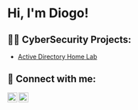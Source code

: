 <h1>Hi, I'm Diogo! </h1>

<h2>👨‍💻 CyberSecurity Projects:</h2>

- [Active Directory Home Lab](https://github.com/Swordchigo/ActiveDirectoryHomeLab)

<h2> 🤳 Connect with me:</h2>

[<img align="left" alt="Swordchigo | YouTube" width="22px" src="https://cdn.jsdelivr.net/npm/simple-icons@v3/icons/youtube.svg" />][youtube]
[<img align="left" alt="Swordchigo | LinkedIn" width="22px" src="https://cdn.jsdelivr.net/npm/simple-icons@v3/icons/linkedin.svg" />][linkedin]

[youtube]: https://www.youtube.com/channel/UCoOArlrIHT-UBvj436q_7XQ
[linkedin]: https://www.linkedin.com/in/diogo-da-silva-6b1773244/
